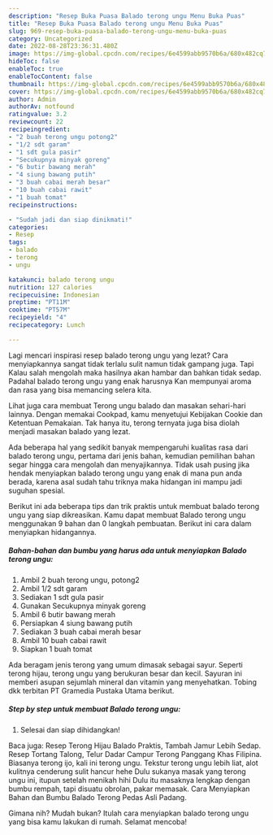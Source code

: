 ```yaml
---
description: "Resep Buka Puasa Balado terong ungu Menu Buka Puas"
title: "Resep Buka Puasa Balado terong ungu Menu Buka Puas"
slug: 969-resep-buka-puasa-balado-terong-ungu-menu-buka-puas
category: Uncategorized
date: 2022-08-28T23:36:31.480Z
image: https://img-global.cpcdn.com/recipes/6e4599abb9570b6a/680x482cq70/balado-terong-ungu-foto-resep-utama.jpg
hideToc: false
enableToc: true
enableTocContent: false
thumbnail: https://img-global.cpcdn.com/recipes/6e4599abb9570b6a/680x482cq70/balado-terong-ungu-foto-resep-utama.jpg
cover: https://img-global.cpcdn.com/recipes/6e4599abb9570b6a/680x482cq70/balado-terong-ungu-foto-resep-utama.jpg
author: Admin
authorAv: notfound
ratingvalue: 3.2
reviewcount: 22
recipeingredient:
- "2 buah terong ungu potong2"
- "1/2 sdt garam"
- "1 sdt gula pasir"
- "Secukupnya minyak goreng"
- "6 butir bawang merah"
- "4 siung bawang putih"
- "3 buah cabai merah besar"
- "10 buah cabai rawit"
- "1 buah tomat"
recipeinstructions:

- "Sudah jadi dan siap dinikmati!"
categories:
- Resep
tags:
- balado
- terong
- ungu

katakunci: balado terong ungu 
nutrition: 127 calories
recipecuisine: Indonesian
preptime: "PT11M"
cooktime: "PT57M"
recipeyield: "4"
recipecategory: Lunch

---
```



Lagi mencari inspirasi resep balado terong ungu yang lezat? Cara menyiapkannya sangat tidak terlalu sulit namun tidak gampang juga. Tapi Kalau salah mengolah maka hasilnya akan hambar dan bahkan tidak sedap. Padahal balado terong ungu yang enak harusnya Kan mempunyai aroma dan rasa yang bisa memancing selera kita.


Lihat juga cara membuat Terong ungu balado dan masakan sehari-hari lainnya. Dengan memakai Cookpad, kamu menyetujui Kebijakan Cookie dan Ketentuan Pemakaian. Tak hanya itu, terong ternyata juga bisa diolah menjadi masakan balado yang lezat.

Ada beberapa hal yang sedikit banyak mempengaruhi kualitas rasa dari balado terong ungu, pertama dari jenis bahan, kemudian pemilihan bahan segar hingga cara mengolah dan menyajikannya. Tidak usah pusing jika hendak menyiapkan balado terong ungu yang enak di mana pun anda berada, karena asal sudah tahu triknya maka hidangan ini mampu jadi suguhan spesial.


Berikut ini ada beberapa tips dan trik praktis untuk membuat balado terong ungu yang siap dikreasikan. Kamu dapat membuat Balado terong ungu menggunakan 9 bahan dan 0 langkah pembuatan. Berikut ini cara dalam menyiapkan hidangannya.

<!--inarticleads1-->

##### Bahan-bahan dan bumbu yang harus ada untuk menyiapkan Balado terong ungu:

1. Ambil 2 buah terong ungu, potong2
1. Ambil 1/2 sdt garam
1. Sediakan 1 sdt gula pasir
1. Gunakan Secukupnya minyak goreng
1. Ambil 6 butir bawang merah
1. Persiapkan 4 siung bawang putih
1. Sediakan 3 buah cabai merah besar
1. Ambil 10 buah cabai rawit
1. Siapkan 1 buah tomat


Ada beragam jenis terong yang umum dimasak sebagai sayur. Seperti terong hijau, terong ungu yang berukuran besar dan kecil. Sayuran ini memberi asupan sejumlah mineral dan vitamin yang menyehatkan. Tobing dkk terbitan PT Gramedia Pustaka Utama berikut. 

<!--inarticleads2-->

##### Step by step untuk membuat Balado terong ungu:


1. Selesai dan siap dihidangkan!

Baca juga: Resep Terong Hijau Balado Praktis, Tambah Jamur Lebih Sedap. Resep Tortang Talong, Telur Dadar Campur Terong Panggang Khas Filipina. Biasanya terong ijo, kali ini terong ungu. Tekstur terong ungu lebih liat, alot kulitnya cenderung sulit hancur hehe Dulu sukanya masak yang terong ungu ini, itupun setelah menikah hihi Dulu itu masaknya lengkap dengan bumbu rempah, tapi disuatu obrolan, pakar memasak. Cara Menyiapkan Bahan dan Bumbu Balado Terong Pedas Asli Padang. 

Gimana nih? Mudah bukan? Itulah cara menyiapkan balado terong ungu yang bisa kamu lakukan di rumah. Selamat mencoba!
